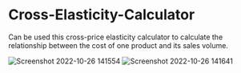 # Cross-Elasticity-Calculator
Can be used this cross-price elasticity calculator to calculate the relationship between the cost of one product and its sales volume.

![Screenshot 2022-10-26 141554](https://user-images.githubusercontent.com/91510606/197979472-52edd5fb-5006-4741-aa46-b2001a893b50.jpg)
![Screenshot 2022-10-26 141641](https://user-images.githubusercontent.com/91510606/197979845-7a990e6f-4b47-4ca2-a7ac-48d013dac36e.jpg)
